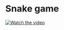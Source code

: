 # Snake game
[![Watch the video](https://https://github.com/mirachirkova/SnakeGame/master/examples/example.png)](https://https://github.com/mirachirkova/SnakeGame/master/examples/example.mp4)